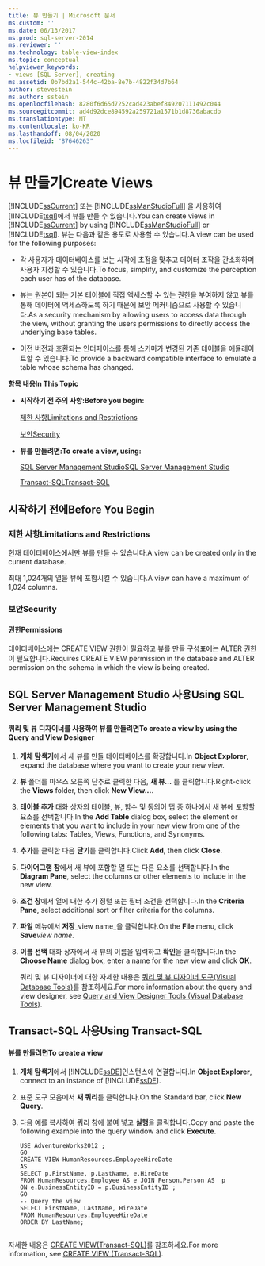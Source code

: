 ```yaml
---
title: 뷰 만들기 | Microsoft 문서
ms.custom: ''
ms.date: 06/13/2017
ms.prod: sql-server-2014
ms.reviewer: ''
ms.technology: table-view-index
ms.topic: conceptual
helpviewer_keywords:
- views [SQL Server], creating
ms.assetid: 0b7bd2a1-544c-42ba-8e7b-4822f34d7b64
author: stevestein
ms.author: sstein
ms.openlocfilehash: 8280f6d65d7252cad423abef849207111492c044
ms.sourcegitcommit: ad4d92dce894592a259721a1571b1d8736abacdb
ms.translationtype: MT
ms.contentlocale: ko-KR
ms.lasthandoff: 08/04/2020
ms.locfileid: "87646263"
---
```

# <a name="create-views"></a><span data-ttu-id="04f81-102">뷰 만들기</span><span class="sxs-lookup"><span data-stu-id="04f81-102">Create Views</span></span>
  <span data-ttu-id="04f81-103">[!INCLUDE[ssCurrent](../../includes/sscurrent-md.md)] 또는 [!INCLUDE[ssManStudioFull](../../includes/ssmanstudiofull-md.md)] 을 사용하여 [!INCLUDE[tsql](../../includes/tsql-md.md)]에서 뷰를 만들 수 있습니다.</span><span class="sxs-lookup"><span data-stu-id="04f81-103">You can create views in [!INCLUDE[ssCurrent](../../includes/sscurrent-md.md)] by using [!INCLUDE[ssManStudioFull](../../includes/ssmanstudiofull-md.md)] or [!INCLUDE[tsql](../../includes/tsql-md.md)].</span></span> <span data-ttu-id="04f81-104">뷰는 다음과 같은 용도로 사용할 수 있습니다.</span><span class="sxs-lookup"><span data-stu-id="04f81-104">A view can be used for the following purposes:</span></span>  
  
-   <span data-ttu-id="04f81-105">각 사용자가 데이터베이스를 보는 시각에 초점을 맞추고 데이터 조작을 간소화하며 사용자 지정할 수 있습니다.</span><span class="sxs-lookup"><span data-stu-id="04f81-105">To focus, simplify, and customize the perception each user has of the database.</span></span>  
  
-   <span data-ttu-id="04f81-106">뷰는 원본이 되는 기본 테이블에 직접 액세스할 수 있는 권한을 부여하지 않고 뷰를 통해 데이터에 액세스하도록 하기 때문에 보안 메커니즘으로 사용할 수 있습니다.</span><span class="sxs-lookup"><span data-stu-id="04f81-106">As a security mechanism by allowing users to access data through the view, without granting the users permissions to directly access the underlying base tables.</span></span>  
  
-   <span data-ttu-id="04f81-107">이전 버전과 호환되는 인터페이스를 통해 스키마가 변경된 기존 테이블을 에뮬레이트할 수 있습니다.</span><span class="sxs-lookup"><span data-stu-id="04f81-107">To provide a backward compatible interface to emulate a table whose schema has changed.</span></span>  
  
 <span data-ttu-id="04f81-108">**항목 내용**</span><span class="sxs-lookup"><span data-stu-id="04f81-108">**In This Topic**</span></span>  
  
-   <span data-ttu-id="04f81-109">**시작하기 전 주의 사항:**</span><span class="sxs-lookup"><span data-stu-id="04f81-109">**Before you begin:**</span></span>  
  
     [<span data-ttu-id="04f81-110">제한 사항</span><span class="sxs-lookup"><span data-stu-id="04f81-110">Limitations and Restrictions</span></span>](#Restrictions)  
  
     [<span data-ttu-id="04f81-111">보안</span><span class="sxs-lookup"><span data-stu-id="04f81-111">Security</span></span>](#Security)  
  
-   <span data-ttu-id="04f81-112">**뷰를 만들려면:**</span><span class="sxs-lookup"><span data-stu-id="04f81-112">**To create a view, using:**</span></span>  
  
     [<span data-ttu-id="04f81-113">SQL Server Management Studio</span><span class="sxs-lookup"><span data-stu-id="04f81-113">SQL Server Management Studio</span></span>](#SSMSProcedure)  
  
     [<span data-ttu-id="04f81-114">Transact-SQL</span><span class="sxs-lookup"><span data-stu-id="04f81-114">Transact-SQL</span></span>](#TsqlProcedure)  
  
##  <a name="before-you-begin"></a><a name="BeforeYouBegin"></a> <span data-ttu-id="04f81-115">시작하기 전에</span><span class="sxs-lookup"><span data-stu-id="04f81-115">Before You Begin</span></span>  
  
###  <a name="limitations-and-restrictions"></a><a name="Restrictions"></a> <span data-ttu-id="04f81-116">제한 사항</span><span class="sxs-lookup"><span data-stu-id="04f81-116">Limitations and Restrictions</span></span>  
 <span data-ttu-id="04f81-117">현재 데이터베이스에서만 뷰를 만들 수 있습니다.</span><span class="sxs-lookup"><span data-stu-id="04f81-117">A view can be created only in the current database.</span></span>  
  
 <span data-ttu-id="04f81-118">최대 1,024개의 열을 뷰에 포함시킬 수 있습니다.</span><span class="sxs-lookup"><span data-stu-id="04f81-118">A view can have a maximum of 1,024 columns.</span></span>  
  
###  <a name="security"></a><a name="Security"></a> <span data-ttu-id="04f81-119">보안</span><span class="sxs-lookup"><span data-stu-id="04f81-119">Security</span></span>  
  
####  <a name="permissions"></a><a name="Permissions"></a> <span data-ttu-id="04f81-120">권한</span><span class="sxs-lookup"><span data-stu-id="04f81-120">Permissions</span></span>  
 <span data-ttu-id="04f81-121">데이터베이스에는 CREATE VIEW 권한이 필요하고 뷰를 만들 구성표에는 ALTER 권한이 필요합니다.</span><span class="sxs-lookup"><span data-stu-id="04f81-121">Requires CREATE VIEW permission in the database and ALTER permission on the schema in which the view is being created.</span></span>  
  
##  <a name="using-sql-server-management-studio"></a><a name="SSMSProcedure"></a> <span data-ttu-id="04f81-122">SQL Server Management Studio 사용</span><span class="sxs-lookup"><span data-stu-id="04f81-122">Using SQL Server Management Studio</span></span>  
  
#### <a name="to-create-a-view-by-using-the-query-and-view-designer"></a><span data-ttu-id="04f81-123">쿼리 및 뷰 디자이너를 사용하여 뷰를 만들려면</span><span class="sxs-lookup"><span data-stu-id="04f81-123">To create a view by using the Query and View Designer</span></span>  
  
1.  <span data-ttu-id="04f81-124">**개체 탐색기**에서 새 뷰를 만들 데이터베이스를 확장합니다.</span><span class="sxs-lookup"><span data-stu-id="04f81-124">In **Object Explorer**, expand the database where you want to create your new view.</span></span>  
  
2.  <span data-ttu-id="04f81-125">**뷰** 폴더를 마우스 오른쪽 단추로 클릭한 다음, **새 뷰...** 를 클릭합니다.</span><span class="sxs-lookup"><span data-stu-id="04f81-125">Right-click the **Views** folder, then click **New View...**.</span></span>  
  
3.  <span data-ttu-id="04f81-126">**테이블 추가** 대화 상자의 테이블, 뷰, 함수 및 동의어 탭 중 하나에서 새 뷰에 포함할 요소를 선택합니다.</span><span class="sxs-lookup"><span data-stu-id="04f81-126">In the **Add Table** dialog box, select the element or elements that you want to include in your new view from one of the following tabs: Tables, Views, Functions, and Synonyms.</span></span>  
  
4.  <span data-ttu-id="04f81-127">**추가**를 클릭한 다음 **닫기**를 클릭합니다.</span><span class="sxs-lookup"><span data-stu-id="04f81-127">Click **Add**, then click **Close**.</span></span>  
  
5.  <span data-ttu-id="04f81-128">**다이어그램 창**에서 새 뷰에 포함할 열 또는 다른 요소를 선택합니다.</span><span class="sxs-lookup"><span data-stu-id="04f81-128">In the **Diagram Pane**, select the columns or other elements to include in the new view.</span></span>  
  
6.  <span data-ttu-id="04f81-129">**조건 창**에서 열에 대한 추가 정렬 또는 필터 조건을 선택합니다.</span><span class="sxs-lookup"><span data-stu-id="04f81-129">In the **Criteria Pane**, select additional sort or filter criteria for the columns.</span></span>  
  
7.  <span data-ttu-id="04f81-130">**파일** 메뉴에서 **저장**_view name_을 클릭합니다.</span><span class="sxs-lookup"><span data-stu-id="04f81-130">On the **File** menu, click **Save**_view name_.</span></span>  
  
8.  <span data-ttu-id="04f81-131">**이름 선택** 대화 상자에서 새 뷰의 이름을 입력하고 **확인**을 클릭합니다.</span><span class="sxs-lookup"><span data-stu-id="04f81-131">In the **Choose Name** dialog box, enter a name for the new view and click **OK**.</span></span>  
  
     <span data-ttu-id="04f81-132">쿼리 및 뷰 디자이너에 대한 자세한 내용은 [쿼리 및 뷰 디자이너 도구&#40;Visual Database Tools&#41;](../../ssms/visual-db-tools/visual-database-tools.md)를 참조하세요.</span><span class="sxs-lookup"><span data-stu-id="04f81-132">For more information about the query and view designer, see [Query and View Designer Tools &#40;Visual Database Tools&#41;](../../ssms/visual-db-tools/visual-database-tools.md).</span></span>  
  
##  <a name="using-transact-sql"></a><a name="TsqlProcedure"></a> <span data-ttu-id="04f81-133">Transact-SQL 사용</span><span class="sxs-lookup"><span data-stu-id="04f81-133">Using Transact-SQL</span></span>  
  
#### <a name="to-create-a-view"></a><span data-ttu-id="04f81-134">뷰를 만들려면</span><span class="sxs-lookup"><span data-stu-id="04f81-134">To create a view</span></span>  
  
1.  <span data-ttu-id="04f81-135">**개체 탐색기**에서 [!INCLUDE[ssDE](../../includes/ssde-md.md)]인스턴스에 연결합니다.</span><span class="sxs-lookup"><span data-stu-id="04f81-135">In **Object Explorer**, connect to an instance of [!INCLUDE[ssDE](../../includes/ssde-md.md)].</span></span>  
  
2.  <span data-ttu-id="04f81-136">표준 도구 모음에서 **새 쿼리**를 클릭합니다.</span><span class="sxs-lookup"><span data-stu-id="04f81-136">On the Standard bar, click **New Query**.</span></span>  
  
3.  <span data-ttu-id="04f81-137">다음 예를 복사하여 쿼리 창에 붙여 넣고 **실행**을 클릭합니다.</span><span class="sxs-lookup"><span data-stu-id="04f81-137">Copy and paste the following example into the query window and click **Execute**.</span></span>  
  
    ```  
    USE AdventureWorks2012 ;   
    GO  
    CREATE VIEW HumanResources.EmployeeHireDate  
    AS  
    SELECT p.FirstName, p.LastName, e.HireDate  
    FROM HumanResources.Employee AS e JOIN Person.Person AS  p  
    ON e.BusinessEntityID = p.BusinessEntityID ;   
    GO  
    -- Query the view  
    SELECT FirstName, LastName, HireDate  
    FROM HumanResources.EmployeeHireDate  
    ORDER BY LastName;  
  
    ```  
  
 <span data-ttu-id="04f81-138">자세한 내용은 [CREATE VIEW&#40;Transact-SQL&#41;](/sql/t-sql/statements/create-view-transact-sql)를 참조하세요.</span><span class="sxs-lookup"><span data-stu-id="04f81-138">For more information, see [CREATE VIEW &#40;Transact-SQL&#41;](/sql/t-sql/statements/create-view-transact-sql).</span></span>  
  
  
